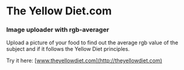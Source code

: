The Yellow Diet.com
======
### Image uploader with rgb-averager
Upload a picture of your food to find out the average rgb value of the subject and if it follows the Yellow Diet principles.

Try it here: [www.theyellowdiet.com](http://theyellowdiet.com)

